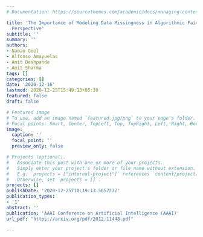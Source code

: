 ```yaml
---
# Documentation: https://sourcethemes.com/academic/docs/managing-content/

title: 'The Importance of Modeling Data Missingness in Algorithmic Fairness: A Causal
  Perspective'
subtitle: ''
summary: ''
authors:
- Naman Goel
- Alfonso Amayuelas
- Amit Deshpande
- Amit Sharma
tags: []
categories: []
date: '2020-12-16'
lastmod: 2020-12-25T15:49:13+05:30
featured: false
draft: false

# Featured image
# To use, add an image named `featured.jpg/png` to your page's folder.
# Focal points: Smart, Center, TopLeft, Top, TopRight, Left, Right, BottomLeft, Bottom, BottomRight.
image:
  caption: ''
  focal_point: ''
  preview_only: false

# Projects (optional).
#   Associate this post with one or more of your projects.
#   Simply enter your project's folder or file name without extension.
#   E.g. `projects = ["internal-project"]` references `content/project/deep-learning/index.md`.
#   Otherwise, set `projects = []`.
projects: []
publishDate: '2020-12-25T10:19:13.565723Z'
publication_types:
- '1'
abstract: ''
publication: 'AAAI Conference on Artificial Intelligence (AAAI)'
url_pdf: "https://arxiv.org/pdf/2012.11448.pdf"

---
```

